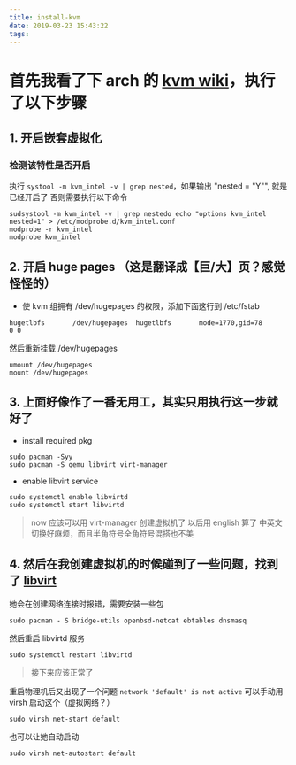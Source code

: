 ```yaml
---
title: install-kvm
date: 2019-03-23 15:43:22
tags:
---
```

# 首先我看了下 arch 的 [kvm wiki](https://wiki.archlinux.org/index.php/KVM)，执行了以下步骤

## 1. 开启嵌套虚拟化

### 检测该特性是否开启

  执行 `systool -m kvm_intel -v | grep nested`，如果输出 "nested = "Y"", 就是已经开启了
  否则需要执行以下命令

```shell
sudsystool -m kvm_intel -v | grep nestedo echo "options kvm_intel nested=1" > /etc/modprobe.d/kvm_intel.conf
modprobe -r kvm_intel
modprobe kvm_intel
```

## 2. 开启 huge pages （这是翻译成【巨/大】页？感觉怪怪的）

- 使 kvm 组拥有 /dev/hugepages 的权限，添加下面这行到 /etc/fstab

`hugetlbfs       /dev/hugepages  hugetlbfs       mode=1770,gid=78        0 0`

然后重新挂载 /dev/hugepages

```shell
umount /dev/hugepages
mount /dev/hugepages
```

## 3. 上面好像作了一番无用工，其实只用执行这一步就好了

- install required pkg
```shell
sudo pacman -Syy
sudo pacman -S qemu libvirt virt-manager
```
- enable libvirt service
```shell
sudo systemctl enable libvirtd
sudo systemctl start libvirtd
```

> now 应该可以用 virt-manager 创建虚拟机了
> 以后用 english 算了 中英文切换好麻烦，而且半角符号全角符号混搭也不美

## 4. 然后在我创建虚拟机的时候碰到了一些问题，找到了 [libvirt](https://wiki.archlinux.org/index.php/libvirt)

她会在创建网络连接时报错，需要安装一些包

`sudo pacman - S bridge-utils openbsd-netcat ebtables dnsmasq`

然后重启 libvirtd 服务

`sudo systemctl restart libvirtd`

> 接下来应该正常了

重启物理机后又出现了一个问题 `network 'default' is not active` 可以手动用 virsh 启动这个（虚拟网络？）

`sudo virsh net-start default`

也可以让她自动启动

`sudo virsh net-autostart default`
